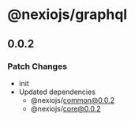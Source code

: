# @nexiojs/graphql

## 0.0.2

### Patch Changes

- init
- Updated dependencies
  - @nexiojs/common@0.0.2
  - @nexiojs/core@0.0.2
